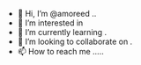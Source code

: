 - 👋 Hi, I’m @amoreed ..
- 👀 I’m interested in 
- 🌱 I’m currently learning .
- 💞️ I’m looking to collaborate on .
- 📫 How to reach me .....

<!---
amoreed/amoreed is a ✨ special ✨ repository because its `README.md` (this file) appears on your GitHub profile.
You can click the Preview link to take a look at your changes.
--->
